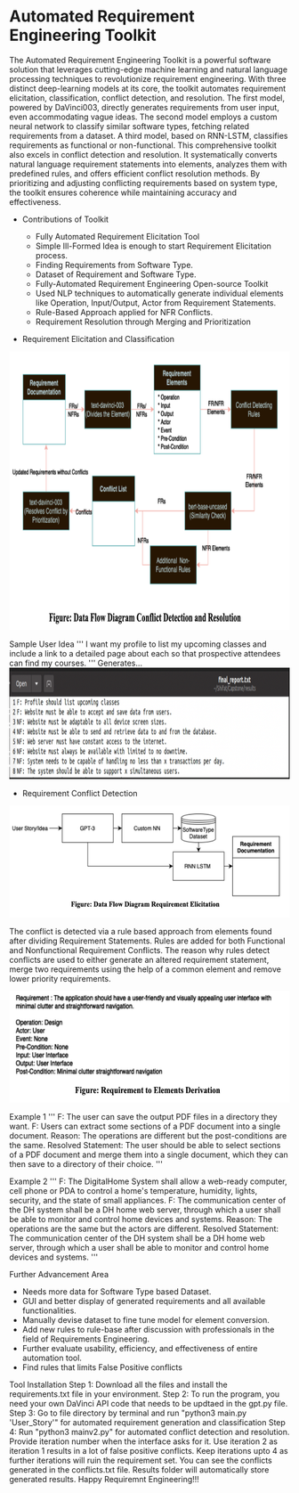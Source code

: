 # Automated Requirement Engineering Toolkit

The Automated Requirement Engineering Toolkit is a powerful software solution that leverages cutting-edge machine learning and natural language processing techniques to revolutionize requirement engineering. With three distinct deep-learning models at its core, the toolkit automates requirement elicitation, classification, conflict detection, and resolution. The first model, powered by DaVinci003, directly generates requirements from user input, even accommodating vague ideas. The second model employs a custom neural network to classify similar software types, fetching related requirements from a dataset. A third model, based on RNN-LSTM, classifies requirements as functional or non-functional. This comprehensive toolkit also excels in conflict detection and resolution. It systematically converts natural language requirement statements into elements, analyzes them with predefined rules, and offers efficient conflict resolution methods. By prioritizing and adjusting conflicting requirements based on system type, the toolkit ensures coherence while maintaining accuracy and effectiveness.

* Contributions of Toolkit
  * Fully Automated Requirement Elicitation Tool
  * Simple Ill-Formed Idea is enough to start Requirement Elicitation process.
  * Finding Requirements from Software Type.
  * Dataset of Requirement and Software Type.
  * Fully-Automated Requirement Engineering Open-source Toolkit
  * Used NLP techniques to automatically generate individual elements like Operation, Input/Output, Actor from Requirement Statements.
  * Rule-Based Approach applied for NFR Conflicts.
  * Requirement Resolution through Merging and Prioritization

* Requirement Elicitation and Classification
<img src="images/pic2.png" alt="Example Image" width="700" height="500">


Sample User Idea
'''
I want my profile to list my upcoming classes and include a link to a detailed page about each so that prospective attendees can find my courses.
'''
Generates...
<img src="images/pic1.png" alt="Example Image" width="700" height="200">


* Requirement Conflict Detection
<img src="images/pic3.png" alt="Example Image" width="700" height="200">


The conflict is detected via a rule based approach from elements found after dividing Requirement Statements. Rules are added for both Functional and Nonfunctional Requirement Conflicts. The reason why rules detect conflicts are used to either generate an altered requirement statement, merge two requirements using the help of a common element and remove lower priority requirements.


<img src="images/pic4.png" alt="Example Image" width="700" height="200">

Example 1
'''
F: The user can save the output PDF files in a directory they want.
F: Users can extract some sections of a PDF document into a single document.
Reason: The operations are different but the post-conditions are the same.
Resolved Statement: The user should be able to select sections of a PDF document and merge them into a single document, which they can then save to a directory of their choice.
'''

Example 2
'''
F: The DigitalHome System shall allow a web-ready computer, cell phone or PDA to control a home's temperature, humidity, lights, security, and the state of small appliances.
F: The communication center of the DH system shall be a DH home web server, through which a user shall be able to monitor and control home devices and systems.
Reason: The operations are the same but the actors are different.
Resolved Statement: The communication center of the DH system shall be a DH home web server, through which a user shall be able to monitor and control home devices and systems.
'''

Further Advancement Area
- Needs more data for Software Type based Dataset.
- GUI and better display of generated requirements and all available functionalities.
- Manually devise dataset to fine tune model for element conversion.
- Add new rules to rule-base after discussion with professionals in the field of Requirements Engineering.
- Further evaluate usability, efficiency, and effectiveness of entire automation tool.
- Find rules that limits False Positive conflicts

Tool Installation
Step 1: Download all the files and install the requirements.txt file in your environment.
Step 2: To run the program, you need your own DaVinci API code that needs to be updtaed in the gpt.py file.
Step 3: Go to file directory by terminal and run "python3 main.py 'User_Story'" for automated requirement generation and classification
Step 4: Run "python3 mainv2.py" for automated conflict detection and resolution. Provide iteration number when the interface asks for it. Use iteration 2 as iteration 1 results in a lot of false positive conflicts. Keep iterations upto 4 as further iterations will ruin the requirement set.
You can see the conflicts generated in the conflicts.txt file. 
Results folder will automatically store generated results.
Happy Requiremnt Engineering!!!
